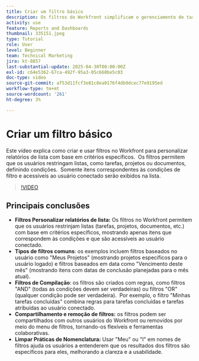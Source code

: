 ```yaml
---
title: Criar um filtro básico
description: Os filtros do Workfront simplificam o gerenciamento de tarefas e projetos, permitindo que os usuários personalizem listas com base em critérios como atribuições de usuários, prazos e status de conclusão, tornando os fluxos de trabalho mais eficientes e colaborativos.
activity: use
feature: Reports and Dashboards
thumbnail: 335151.jpeg
type: Tutorial
role: User
level: Beginner
team: Technical Marketing
jira: kt-8857
last-substantial-update: 2025-04-30T00:00:00Z
exl-id: c64e5362-67ca-492f-95a3-05c660be5c03
doc-type: video
source-git-commit: af53d11fcf3e81c8ea0176f4db9dcec77e9195ed
workflow-type: tm+mt
source-wordcount: '261'
ht-degree: 3%

---
```


# Criar um filtro básico

Este vídeo explica como criar e usar filtros no Workfront para personalizar relatórios de lista com base em critérios específicos. &#x200B; Os filtros permitem que os usuários restringam listas, como tarefas, projetos ou documentos, definindo condições. &#x200B; Somente itens correspondentes às condições de filtro e acessíveis ao usuário conectado serão exibidos na lista. &#x200B;


>[!VIDEO](https://video.tv.adobe.com/v/335151/?quality=12&learn=on&enablevpops)

## Principais conclusões

* **Filtros Personalizar relatórios de lista:** Os filtros no Workfront permitem que os usuários restrinjam listas (tarefas, projetos, documentos, etc.) com base em critérios específicos, mostrando apenas itens que correspondem às condições e que são acessíveis ao usuário conectado. &#x200B;
* **Tipos de filtros comuns**: os exemplos incluem filtros baseados no usuário como &quot;Meus Projetos&quot; (mostrando projetos específicos para o usuário logado) e filtros baseados em data como &quot;Vencimento deste mês&quot; (mostrando itens com datas de conclusão planejadas para o mês atual). &#x200B;
* **Filtros de Compilação**: os filtros são criados com regras, como filtros &quot;AND&quot; (todas as condições devem ser verdadeiras) ou filtros &quot;OR&quot; (qualquer condição pode ser verdadeira). &#x200B; Por exemplo, o filtro &quot;Minhas tarefas concluídas&quot; combina regras para tarefas concluídas e tarefas atribuídas ao usuário conectado. &#x200B;
* **Compartilhamento e remoção de filtros:** os filtros podem ser compartilhados com outros usuários do Workfront ou removidos por meio do menu de filtros, tornando-os flexíveis e ferramentas colaborativas. &#x200B;
* **Limpar Práticas de Nomenclatura:** Usar &quot;Meu&quot; ou &quot;I&quot; em nomes de filtros ajuda os usuários a entenderem que os resultados dos filtros são específicos para eles, melhorando a clareza e a usabilidade. &#x200B;


